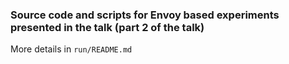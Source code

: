 ### Source code and scripts for Envoy based experiments presented in the talk (part 2 of the talk)

More details in `run/README.md`
